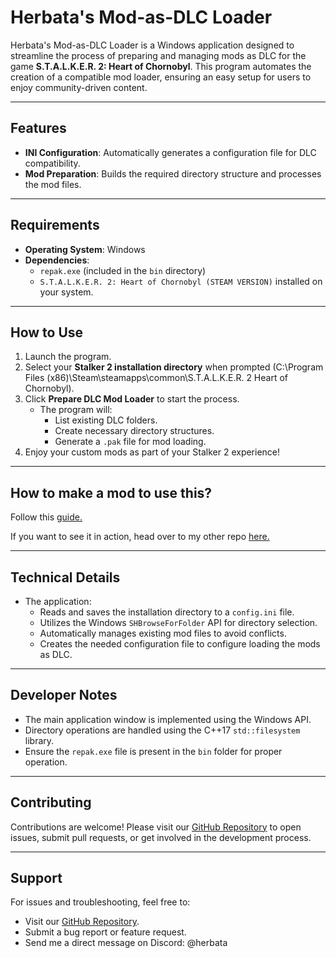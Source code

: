 # Herbata's Mod-as-DLC Loader

Herbata's Mod-as-DLC Loader is a Windows application designed to streamline the process of preparing and managing mods as DLC for the game **S.T.A.L.K.E.R. 2: Heart of Chornobyl**.
This program automates the creation of a compatible mod loader, ensuring an easy setup for users to enjoy community-driven content.

---

## Features
- **INI Configuration**: Automatically generates a configuration file for DLC compatibility.
- **Mod Preparation**: Builds the required directory structure and processes the mod files.

---

## Requirements
- **Operating System**: Windows
- **Dependencies**: 
  - `repak.exe` (included in the `bin` directory)
  - `S.T.A.L.K.E.R. 2: Heart of Chornobyl (STEAM VERSION)` installed on your system.

---

## How to Use
1. Launch the program.
2. Select your **Stalker 2 installation directory** when prompted (C:\Program Files (x86)\Steam\steamapps\common\S.T.A.L.K.E.R. 2 Heart of Chornobyl).
3. Click **Prepare DLC Mod Loader** to start the process.
   - The program will:
     - List existing DLC folders.
     - Create necessary directory structures.
     - Generate a `.pak` file for mod loading.
4. Enjoy your custom mods as part of your Stalker 2 experience!

---

## How to make a mod to use this?
Follow this [guide.](https://docs.google.com/document/d/1dlH18CWkIuBjdzZJbeuH0pFcji3JNdv336uHq1KsDR0/edit?tab=t.0)

If you want to see it in action, head over to my other repo [here.](https://github.com/herbatka/ZubrCaliberChange/tree/dev)

---

## Technical Details
- The application:
  - Reads and saves the installation directory to a `config.ini` file.
  - Utilizes the Windows `SHBrowseForFolder` API for directory selection.
  - Automatically manages existing mod files to avoid conflicts.
  - Creates the needed configuration file to configure loading the mods as DLC.

---

## Developer Notes
- The main application window is implemented using the Windows API.
- Directory operations are handled using the C++17 `std::filesystem` library.
- Ensure the `repak.exe` file is present in the `bin` folder for proper operation.

---

## Contributing
Contributions are welcome! Please visit our [GitHub Repository](https://github.com/herbatka/HerbatasDLCModLoader) to open issues, submit pull requests, or get involved in the development process.

---

## Support
For issues and troubleshooting, feel free to:
- Visit our [GitHub Repository](https://github.com/herbatka/HerbatasDLCModLoader).
- Submit a bug report or feature request.
- Send me a direct message on Discord: @herbata
